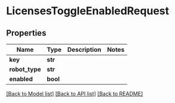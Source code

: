 # LicensesToggleEnabledRequest

## Properties
Name | Type | Description | Notes
------------ | ------------- | ------------- | -------------
**key** | **str** |  | 
**robot_type** | **str** |  | 
**enabled** | **bool** |  | 

[[Back to Model list]](../README.md#documentation-for-models) [[Back to API list]](../README.md#documentation-for-api-endpoints) [[Back to README]](../README.md)


